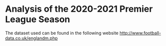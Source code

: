 # Analysis of the 2020-2021 Premier League Season

The dataset used can be found in the following website http://www.football-data.co.uk/englandm.php

